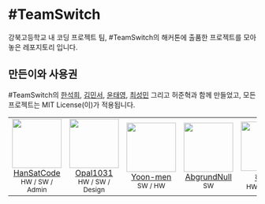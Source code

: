 # #TeamSwitch
강북고등학교 내 코딩 프로젝트 팀, #TeamSwitch의 해커톤에 출품한 프로젝트를 모아놓은 레포지토리 입니다.

## 만든이와 사용권
#TeamSwitch의 [한석희](https://github.com/HanSatCode), [김민서](https://github.com/Opal1031), [윤태영](https://github.com/Yoon-men), [최성민](https://github.com/abgrundnull) 그리고 허준혁과 함께 만들었고, 모든 프로젝트는 MIT License(이)가 적용됩니다.

<table>
  <tbody>
    <tr>
      <td align="center"><a href="https://github.com/HanSatCode"><img src="https://avatars.githubusercontent.com/u/50666621?v=4" width="100px;"/><br/>HanSatCode</a><br/><sub>HW / SW / Admin</sub></td>
      <td align="center"><a href="https://github.com/Opal1031"><img src="https://avatars.githubusercontent.com/u/94348211?v=4" width="100px;"/><br/>Opal1031</a><br/><sub>HW / SW / Design</sub></td>
      <td align="center"><a href="https://github.com/Yoon-men"><img src="https://avatars.githubusercontent.com/u/64591335?v=4" width="100px;"/><br/>Yoon-men</a><br/><sub>SW / HW</sub></td>
      <td align="center"><a href="https://github.com/abgrundnull"><img src="https://avatars.githubusercontent.com/u/67000652?v=4" width="100px;"/><br/>AbgrundNull</a><br/><sub>SW</sub></td>
      <td align="center"><a href="https://github.com/"><img src="https://avatars.githubusercontent.com/u/96827853?v=4" width="100px;"/><br/>허준혁</a><br/><sub>HW / Design</sub></td>
    </tr>
  </tbody>
</table>
